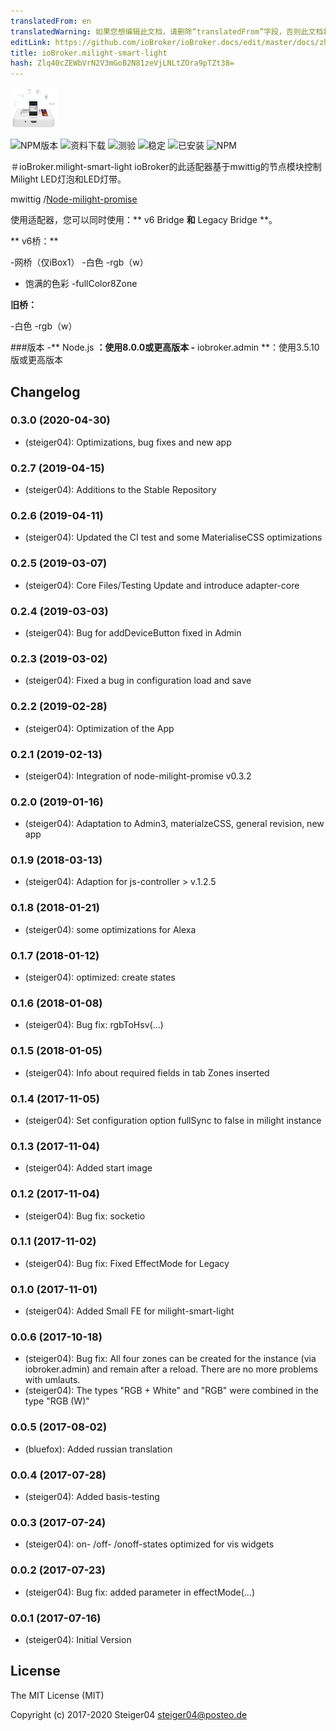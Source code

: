```yaml
---
translatedFrom: en
translatedWarning: 如果您想编辑此文档，请删除“translatedFrom”字段，否则此文档将再次自动翻译
editLink: https://github.com/ioBroker/ioBroker.docs/edit/master/docs/zh-cn/adapterref/iobroker.milight-smart-light/README.md
title: ioBroker.milight-smart-light
hash: Zlq40cZEWbVrN2V3mGoB2N81zeVjLNLtZOra9pTZt38=
---
```

![milight-smart-light徽标](../../../en/adapterref/iobroker.milight-smart-light/admin/lib/images/milight-smart-light-md.png)

![NPM版本](http://img.shields.io/npm/v/iobroker.milight-smart-light.svg)
![资料下载](https://img.shields.io/npm/dm/iobroker.milight-smart-light.svg)
![测验](http://img.shields.io/travis/Steiger04/ioBroker.milight-smart-light/master.svg)
![稳定](http://iobroker.live/badges/milight-smart-light-stable.svg)
![已安装](http://iobroker.live/badges/milight-smart-light-installed.svg)
![NPM](https://nodei.co/npm/iobroker.milight-smart-light.png?downloads=true)

＃ioBroker.milight-smart-light
ioBroker的此适配器基于mwittig的节点模块控制Milight LED灯泡和LED灯带。

mwittig /[Node-milight-promise](https://github.com/mwittig/node-milight-promise)

使用适配器，您可以同时使用：** v6 Bridge **和** Legacy Bridge **。

** v6桥：**

-网桥（仅iBox1）
-白色
-rgb（w）
- 饱满的色彩
-fullColor8Zone

**旧桥：**

-白色
-rgb（w）

###版本
-** Node.js **：使用8.0.0或更高版本
-** iobroker.admin **：使用3.5.10版或更高版本

## Changelog
### 0.3.0 (2020-04-30)
- (steiger04): Optimizations, bug fixes and new app

### 0.2.7 (2019-04-15)
- (steiger04): Additions to the Stable Repository

### 0.2.6 (2019-04-11)
- (steiger04): Updated the CI test and some MaterialiseCSS optimizations

### 0.2.5 (2019-03-07)
- (steiger04): Core Files/Testing Update and introduce adapter-core

### 0.2.4 (2019-03-03)
- (steiger04): Bug for addDeviceButton fixed in Admin

### 0.2.3 (2019-03-02)
- (steiger04): Fixed a bug in configuration load and save

### 0.2.2 (2019-02-28)
- (steiger04): Optimization of the App

### 0.2.1 (2019-02-13)
- (steiger04): Integration of  node-milight-promise v0.3.2

### 0.2.0 (2019-01-16)
- (steiger04): Adaptation to Admin3, materialzeCSS, general revision, new app

### 0.1.9 (2018-03-13)
- (steiger04): Adaption for js-controller > v.1.2.5

### 0.1.8 (2018-01-21)
- (steiger04): some optimizations for Alexa

### 0.1.7 (2018-01-12)
- (steiger04): optimized: create states

### 0.1.6 (2018-01-08)
- (steiger04): Bug fix: rgbToHsv(...)

### 0.1.5 (2018-01-05)
- (steiger04): Info about required fields in tab Zones inserted

### 0.1.4 (2017-11-05)
- (steiger04): Set configuration option fullSync to false in milight instance

### 0.1.3 (2017-11-04)
- (steiger04): Added start image

### 0.1.2 (2017-11-04)
- (steiger04): Bug fix: socketio

### 0.1.1 (2017-11-02)
- (steiger04): Bug fix: Fixed EffectMode for Legacy

### 0.1.0 (2017-11-01)
- (steiger04): Added Small FE for milight-smart-light

### 0.0.6 (2017-10-18)
- (steiger04): Bug fix: All four zones can be created for the instance (via iobroker.admin) and remain after a reload. There are no more problems with umlauts.
- (steiger04): The types "RGB + White" and "RGB" were combined in the type "RGB (W)"

### 0.0.5 (2017-08-02)
- (bluefox): Added russian translation

### 0.0.4 (2017-07-28)
- (steiger04): Added basis-testing


### 0.0.3 (2017-07-24)
- (steiger04): on- /off- /onoff-states optimized for vis widgets

### 0.0.2 (2017-07-23)
- (steiger04): Bug fix: added parameter in effectMode(...)

### 0.0.1 (2017-07-16)
- (steiger04): Initial Version

## License

The MIT License (MIT)

Copyright (c) 2017-2020 Steiger04 <steiger04@posteo.de>